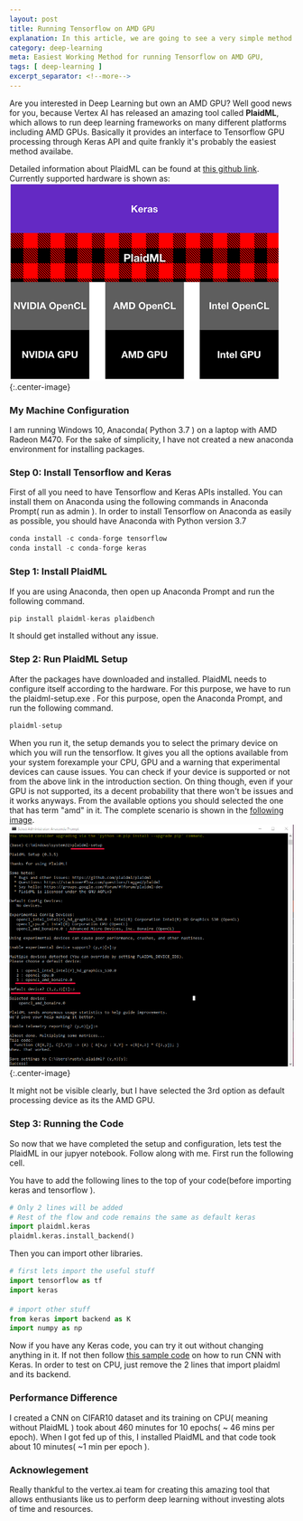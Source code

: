 ```yaml
---
layout: post
title: Running Tensorflow on AMD GPU
explanation: In this article, we are going to see a very simple method on how to run Tensorflow on AMD GPUs.
category: deep-learning
meta: Easiest Working Method for running Tensorflow on AMD GPU, 
tags: [ deep-learning ] 
excerpt_separator: <!--more-->
---
```


Are you interested in Deep Learning but own an AMD GPU? Well good news for you, because Vertex AI has released an amazing tool called **PlaidML**, which allows to run deep learning frameworks on many different platforms including AMD GPUs. Basically it provides an interface to Tensorflow GPU processing through Keras API and quite frankly it's probably the easiest method availabe.
<!--more-->

Detailed information about  PlaidML can be found at [this github link](https://github.com/plaidml/plaidml). Currently supported hardware is shown as: ![My helpful screenshot](/assets/img/plaid_ml/hardware_supportxsmall.png ){:.center-image}

### My Machine Configuration
I am running Windows 10, Anaconda( Python 3.7 ) on a laptop with AMD Radeon M470. For the sake of simplicity, I have not created a new anaconda environment for installing packages. 

### Step 0: Install Tensorflow and Keras
First of all you need to have Tensorflow and Keras APIs installed.
You can install them on Anaconda using the following commands in Anaconda Prompt( run as admin ). In order to install Tensorflow on Anaconda as easily as possible, you should have Anaconda with Python version 3.7
 ```python
conda install -c conda-forge tensorflow
conda install -c conda-forge keras
```

### Step 1: Install PlaidML
If you are using Anaconda, then open up Anaconda Prompt and run the following command.
```python
pip install plaidml-keras plaidbench
```

It should get installed without any issue.

### Step 2: Run PlaidML Setup
After the packages have downloaded and installed. PlaidML needs to configure itself according to the hardware. For this purpose, we have to run the plaidml-setup.exe . For this purpose, open the Anaconda Prompt, and run the following command.
```python
plaidml-setup
```
When you run it, the setup demands you to select the primary device on which you will run the tensorflow. It gives you all the options available from your system forexample your CPU, GPU and a warning that experimental devices can cause issues. You can check if your device is supported or not from the above link in the introduction section. On thing though, even if your GPU is not supported, its a decent probability that there won't be issues and it works anyways. From the available options you should selected the one that has term "amd" in it. The complete scenario is shown in the  [ following image](/assets/img/plaid_ml/setup.png).
![My helpful screenshot](/assets/img/plaid_ml/setup.png ){:.center-image}

It might not be visible clearly, but I have selected the 3rd option as default processing device as its the AMD GPU.

### Step 3: Running the Code
So now that we have completed the setup and configuration, lets test the PlaidML in our jupyer notebook. Follow along with me.
First run the following cell.

You have to add the following lines to the top of your code(before importing keras and tensorflow ). 
```python
# Only 2 lines will be added
# Rest of the flow and code remains the same as default keras
import plaidml.keras
plaidml.keras.install_backend()
```

Then you can import other libraries.
```python
# first lets import the useful stuff
import tensorflow as tf
import keras

# import other stuff
from keras import backend as K
import numpy as np
```

Now if you have any Keras code, you can try it out without changing anything in it. If not then follow [this sample code](https://github.com/keras-team/keras/blob/master/examples/mnist_cnn.py) on how to run CNN with Keras. In order to test on CPU, just remove the 2 lines that import plaidml and its backend.
### Performance Difference
I created a CNN on CIFAR10 dataset and its training on CPU( meaning without PlaidML ) took about 460 minutes for 10 epochs( ~ 46 mins per epoch). When I got fed up of this, I installed PlaidML and that code took about 10 minutes( ~1 min per epoch ). 

### Acknowlegement
Really thankful to the vertex.ai team for creating this amazing tool that allows enthusiants like us to perform deep learning without investing alots of time and resources.


